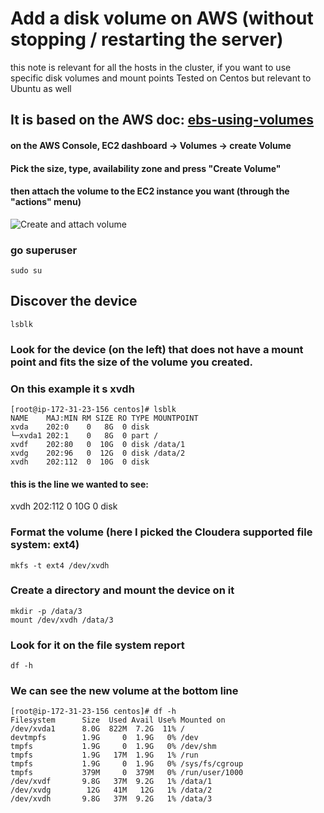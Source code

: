 # Add a disk volume on AWS (without stopping / restarting the server)

this note is relevant for all the hosts in the cluster, if you want to use specific disk volumes and mount points
Tested on Centos but relevant to Ubuntu as well

## It is based on the AWS doc: [ebs-using-volumes](http://docs.aws.amazon.com/AWSEC2/latest/UserGuide/ebs-using-volumes.html)

#### on the AWS Console, EC2 dashboard -> Volumes -> create Volume
#### Pick the size, type, availability zone and press "Create Volume"
#### then attach the volume to the EC2 instance you want (through the "actions" menu)

![Create and attach volume](aws-attach-volume.jpg?raw=true "Create and attach volume")

### go superuser
```
sudo su
```

## Discover the device

```
lsblk
```
### Look for the device (on the left) that does not have a mount point and fits the size of the volume you created.
### On this example it s xvdh
```
[root@ip-172-31-23-156 centos]# lsblk
NAME    MAJ:MIN RM SIZE RO TYPE MOUNTPOINT
xvda    202:0    0   8G  0 disk 
└─xvda1 202:1    0   8G  0 part /
xvdf    202:80   0  10G  0 disk /data/1
xvdg    202:96   0  12G  0 disk /data/2
xvdh    202:112  0  10G  0 disk 
```

#### this is the line we wanted to see:

xvdh    202:112  0  10G  0 disk 

### Format the volume (here I picked the Cloudera supported file system: ext4)

```
mkfs -t ext4 /dev/xvdh
```

### Create a directory and mount the device on it
```
mkdir -p /data/3
mount /dev/xvdh /data/3
```

### Look for it on the file system report
```
df -h
```

### We can see the new volume at the bottom line
```
[root@ip-172-31-23-156 centos]# df -h
Filesystem      Size  Used Avail Use% Mounted on
/dev/xvda1      8.0G  822M  7.2G  11% /
devtmpfs        1.9G     0  1.9G   0% /dev
tmpfs           1.9G     0  1.9G   0% /dev/shm
tmpfs           1.9G   17M  1.9G   1% /run
tmpfs           1.9G     0  1.9G   0% /sys/fs/cgroup
tmpfs           379M     0  379M   0% /run/user/1000
/dev/xvdf       9.8G   37M  9.2G   1% /data/1
/dev/xvdg        12G   41M   12G   1% /data/2
/dev/xvdh       9.8G   37M  9.2G   1% /data/3
```

